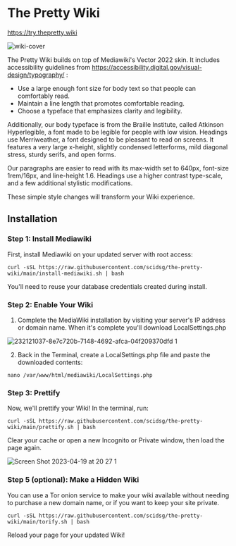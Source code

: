 # The Pretty Wiki

https://try.thepretty.wiki

![wiki-cover](https://user-images.githubusercontent.com/28545431/233732698-55df5177-6e37-4688-b7b1-058fff1ae6fc.png)

The Pretty Wiki builds on top of Mediawiki's Vector 2022 skin. It includes accessibility guidelines from https://accessibility.digital.gov/visual-design/typography/ :

- Use a large enough font size for body text so that people can comfortably read. 
- Maintain a line length that promotes comfortable reading.
- Choose a typeface that emphasizes clarity and legibility.

Additionally, our body typeface is from the Braille Institute, called Atkinson Hyperlegible, a font made to be legible for people with low vision. Headings use Merriweather, a font designed to be pleasant to read on screens. It features a very large x-height, slightly condensed letterforms, mild diagonal stress, sturdy serifs, and open forms.

Our paragraphs are easier to read with its max-width set to 640px, font-size 1rem/16px, and line-height 1.6. Headings use a higher contrast type-scale, and a few additional stylistic modifications. 

These simple style changes will transform your Wiki experience.

## Installation

### Step 1: Install Mediawiki
First, install Mediawiki on your updated server with root access:

```
curl -sSL https://raw.githubusercontent.com/scidsg/the-pretty-wiki/main/install-mediawiki.sh | bash
```

You'll need to reuse your database credentials created during install.

### Step 2: Enable Your Wiki
 1. Complete the MediaWiki installation by visiting your server's IP address or domain name. When it's complete you'll download LocalSettings.php

![232121037-8e7c720b-7148-4692-afca-04f209370dfd 1](https://user-images.githubusercontent.com/28545431/232261159-43984bda-076e-46bf-ba7c-6ba3eece6c81.png)

 2. Back in the Terminal, create a LocalSettings.php file and paste the downloaded contents:
 
 ```
nano /var/www/html/mediawiki/LocalSettings.php 
 ```

### Step 3: Prettify
Now, we'll prettify your Wiki! In the terminal, run:

```
curl -sSL https://raw.githubusercontent.com/scidsg/the-pretty-wiki/main/prettify.sh | bash
```

Clear your cache or open a new Incognito or Private window, then load the page again. 

![Screen Shot 2023-04-19 at 20 27 1](https://user-images.githubusercontent.com/28545431/233251029-3950ae39-9fcf-4537-939d-ebf0c9bc46b5.png)

### Step 5 (optional): Make a Hidden Wiki
You can use a Tor onion service to make your wiki available without needing to purchase a new domain name, or if you want to keep your site private.

```
curl -sSL https://raw.githubusercontent.com/scidsg/the-pretty-wiki/main/torify.sh | bash
```

Reload your page for your updated Wiki!

